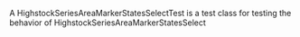 A HighstockSeriesAreaMarkerStatesSelectTest is a test class for testing the behavior of HighstockSeriesAreaMarkerStatesSelect